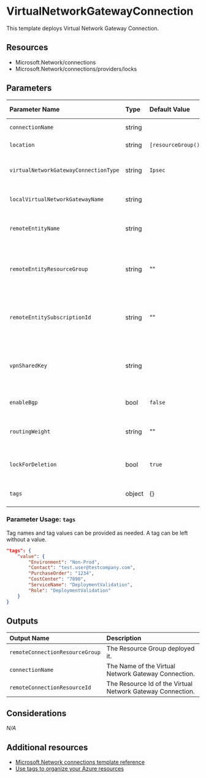 # VirtualNetworkGatewayConnection

This template deploys Virtual Network Gateway Connection.

## Resources

- Microsoft.Network/connections
- Microsoft.Network/connections/providers/locks

## Parameters

| Parameter Name | Type | Default Value | Possible values | Description |
| :-             | :-   | :-            | :-              | :-          |
| `connectionName` | string | | | Required. Remote connection name
| `location` | string | `[resourceGroup().location]` | | Optional. Location for all resources.
| `virtualNetworkGatewayConnectionType` | string | `Ipsec` | Ipsec, VNet2VNet, ExpressRoute, VPNClient | Optional. Gateway connection type.
| `localVirtualNetworkGatewayName` | string | | | Required. Specifies the local Virtual Network Gateway name
| `remoteEntityName`  | string | | | Required. Specifies the remote Virtual Network Gateway/ExpressRoute
| `remoteEntityResourceGroup`  | string | "" | | Optional. Remote Virtual Network Gateway/ExpressRoute resource group name. Defaults to the current resource group.
| `remoteEntitySubscriptionId` |  string | "" | | Optional. Remote Virtual Network Gateway/ExpressRoute Subscription Id. Default to the current subscription.
| `vpnSharedKey` | string | | | Required. Specifies a VPN shared key. The same value has to be specified on both Virtual Network Gateways
| `enableBgp` | bool | `false` | | Optional. Value to specify if BGP is enabled or not
| `routingWeight` | string | "" | | Optional. The weight added to routes learned from this BGP speaker.
| `lockForDeletion` | bool | `true` | | Optional. Switch to lock Virtual Network Gateway from deletion.
| `tags` | object | {} | Complex structure, see below. | Optional. Tags of the Virtual Network Gateway resource.

### Parameter Usage: `tags`

Tag names and tag values can be provided as needed. A tag can be left without a value.

```json
"tags": {
    "value": {
        "Environment": "Non-Prod",
        "Contact": "test.user@testcompany.com",
        "PurchaseOrder": "1234",
        "CostCenter": "7890",
        "ServiceName": "DeploymentValidation",
        "Role": "DeploymentValidation"
    }
}
```

## Outputs

| Output Name | Description |
| :-          | :-          |
| `remoteConnectionResourceGroup` | The Resource Group deployed it.
| `connectionName` | The Name of the Virtual Network Gateway Connection.
| `remoteConnectionResourceId` | The Resource Id of the Virtual Network Gateway Connection.

## Considerations

*N/A*

## Additional resources

- [Microsoft.Network connections template reference](https://docs.microsoft.com/en-us/azure/templates/microsoft.network/2018-11-01/connections)
- [Use tags to organize your Azure resources](https://docs.microsoft.com/en-us/azure/azure-resource-manager/resource-group-using-tags)
